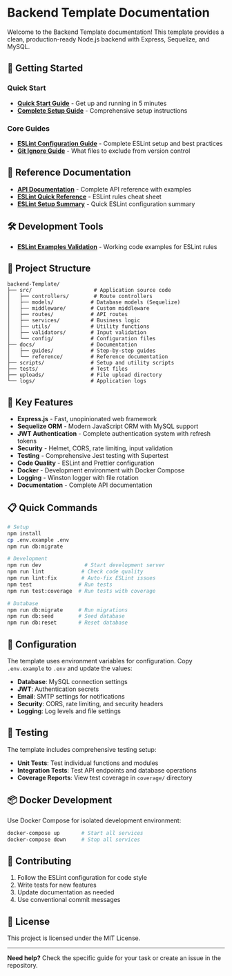 # Backend Template Documentation

Welcome to the Backend Template documentation! This template provides a clean, production-ready Node.js backend with Express, Sequelize, and MySQL.

## 🚀 Getting Started

### Quick Start

- **[Quick Start Guide](guides/quick-start.md)** - Get up and running in 5 minutes
- **[Complete Setup Guide](guides/setup-guide.md)** - Comprehensive setup instructions

### Core Guides

- **[ESLint Configuration Guide](guides/eslint-guide.md)** - Complete ESLint setup and best practices
- **[Git Ignore Guide](guides/git-ignore-guide.md)** - What files to exclude from version control

## 📖 Reference Documentation

- **[API Documentation](reference/api-documentation.md)** - Complete API reference with examples
- **[ESLint Quick Reference](reference/eslint-quick-reference.md)** - ESLint rules cheat sheet
- **[ESLint Setup Summary](reference/eslint-setup-summary.md)** - Quick ESLint configuration summary

## 🛠️ Development Tools

- **[ESLint Examples Validation](reference/eslint-examples-validation.js)** - Working code examples for ESLint rules

## 📁 Project Structure

```
backend-Template/
├── src/                    # Application source code
│   ├── controllers/        # Route controllers
│   ├── models/            # Database models (Sequelize)
│   ├── middleware/        # Custom middleware
│   ├── routes/            # API routes
│   ├── services/          # Business logic
│   ├── utils/             # Utility functions
│   ├── validators/        # Input validation
│   └── config/            # Configuration files
├── docs/                  # Documentation
│   ├── guides/            # Step-by-step guides
│   └── reference/         # Reference documentation
├── scripts/               # Setup and utility scripts
├── tests/                 # Test files
├── uploads/               # File upload directory
└── logs/                  # Application logs
```

## 🎯 Key Features

- **Express.js** - Fast, unopinionated web framework
- **Sequelize ORM** - Modern JavaScript ORM with MySQL support
- **JWT Authentication** - Complete authentication system with refresh tokens
- **Security** - Helmet, CORS, rate limiting, input validation
- **Testing** - Comprehensive Jest testing with Supertest
- **Code Quality** - ESLint and Prettier configuration
- **Docker** - Development environment with Docker Compose
- **Logging** - Winston logger with file rotation
- **Documentation** - Complete API documentation

## 📋 Quick Commands

```bash
# Setup
npm install
cp .env.example .env
npm run db:migrate

# Development
npm run dev              # Start development server
npm run lint            # Check code quality
npm run lint:fix        # Auto-fix ESLint issues
npm test               # Run tests
npm run test:coverage  # Run tests with coverage

# Database
npm run db:migrate     # Run migrations
npm run db:seed        # Seed database
npm run db:reset       # Reset database
```

## 🔧 Configuration

The template uses environment variables for configuration. Copy `.env.example` to `.env` and update the values:

- **Database**: MySQL connection settings
- **JWT**: Authentication secrets
- **Email**: SMTP settings for notifications
- **Security**: CORS, rate limiting, and security headers
- **Logging**: Log levels and file settings

## 🧪 Testing

The template includes comprehensive testing setup:

- **Unit Tests**: Test individual functions and modules
- **Integration Tests**: Test API endpoints and database operations
- **Coverage Reports**: View test coverage in `coverage/` directory

## 📦 Docker Development

Use Docker Compose for isolated development environment:

```bash
docker-compose up       # Start all services
docker-compose down     # Stop all services
```

## 🤝 Contributing

1. Follow the ESLint configuration for code style
2. Write tests for new features
3. Update documentation as needed
4. Use conventional commit messages

## 📄 License

This project is licensed under the MIT License.

---

**Need help?** Check the specific guide for your task or create an issue in the repository.
